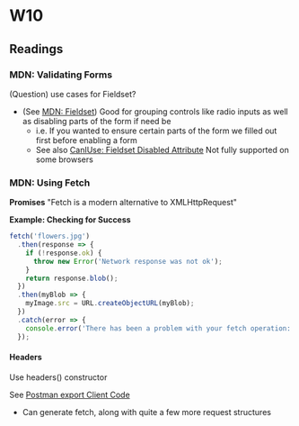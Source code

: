# W10

## Readings
### MDN: Validating Forms
(Question) use cases for Fieldset?
* (See [MDN: Fieldset](https://developer.mozilla.org/en-US/docs/Web/HTML/Element/fieldset)) Good for grouping controls like radio inputs as well as disabling parts of the form if need be
  * i.e. If you wanted to ensure certain parts of the form we filled out first before enabling a form
  * See also [CanIUse: Fieldset Disabled Attribute](https://caniuse.com/fieldset-disabled) Not fully supported on some browsers



### MDN: Using Fetch
**Promises**
"Fetch is a modern alternative to XMLHttpRequest"

**Example: Checking for Success**
```js
fetch('flowers.jpg')
  .then(response => {
    if (!response.ok) {
      throw new Error('Network response was not ok');
    }
    return response.blob();
  })
  .then(myBlob => {
    myImage.src = URL.createObjectURL(myBlob);
  })
  .catch(error => {
    console.error('There has been a problem with your fetch operation:', error);
  });
```

#### Headers
Use headers() constructor

See [Postman export Client Code](https://learning.postman.com/docs/sending-requests/generate-code-snippets/)
* Can generate fetch, along with quite a few more request structures
